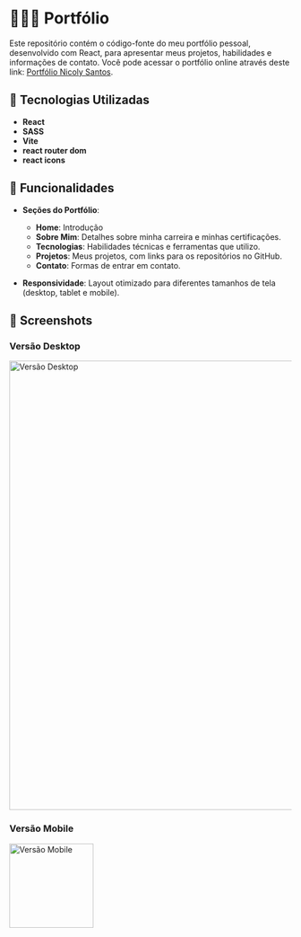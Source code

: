 # 👩🏻‍💻 Portfólio
Este repositório contém o código-fonte do meu portfólio pessoal, desenvolvido com React, para apresentar meus projetos, habilidades e informações de contato. Você pode acessar o portfólio online através deste link: [Portfólio Nicoly Santos](https://portfolionicoly.vercel.app).

## 🚀 Tecnologias Utilizadas

- **React**
- **SASS**
- **Vite**
- **react router dom**
- **react icons**

## 🎨 Funcionalidades

- **Seções do Portfólio**:
  - **Home**: Introdução 
  - **Sobre Mim**: Detalhes sobre minha carreira e minhas certificações.
  - **Tecnologias**: Habilidades técnicas e ferramentas que utilizo.
  - **Projetos**: Meus projetos, com links para os repositórios no GitHub.
  - **Contato**: Formas de entrar em contato.
  
- **Responsividade**: Layout otimizado para diferentes tamanhos de tela (desktop, tablet e mobile).


## 📸 Screenshots

### Versão Desktop
<img src="https://drive.google.com/uc?export=view&id=1J_kp7PqMz5OY2ViTzOc5CZkJBVOkNyxo" alt="Versão Desktop" width="800"/>

### Versão Mobile
<img src="https://drive.google.com/uc?export=view&id=1cBEnIbWEkFIf2JQPpNimG51T7fgk83Bn" alt="Versão Mobile" width="150"/>
